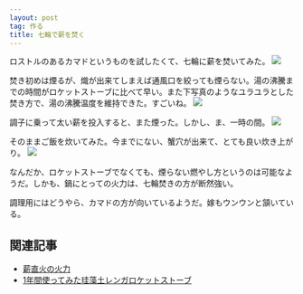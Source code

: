 ```yaml
---
layout: post
tag: 作る
title: 七輪で薪を焚く
---
```

ロストルのあるカマドというものを試したくて、七輪に薪を焚いてみた。
![](https://c1.staticflickr.com/3/2945/33332534200_16837d65d4.jpg)

焚き初めは煙るが、熾が出来てしまえば通風口を絞っても煙らない。湯の沸騰までの時間がロケットストーブに比べて早い。また下写真のようなユラユラとした焚き方で、湯の沸騰温度を維持できた。すごいね。
![](https://c1.staticflickr.com/3/2882/33675883576_28c431755c.jpg)

調子に乗って太い薪を投入すると、また煙った。しかし、ま、一時の間。
![](https://c1.staticflickr.com/3/2923/33675902306_2a1ff6645c.jpg)

そのままご飯を炊いてみた。今までにない、蟹穴が出来て、とても良い炊き上がり。
![](https://c2.staticflickr.com/4/3950/33587499281_05c3e2d658.jpg)

なんだか、ロケットストーブでなくても、煙らない燃やし方というのは可能なようだ。しかも、鍋にとっての火力は、七輪焚きの方が断然強い。

調理用にはどうやら、カマドの方が向いているようだ。嫁もウンウンと頷いている。


## 関連記事
- [薪直火の火力](http://kobapan.com/blog/2017/03/01/irori.html)
- [1年間使ってみた珪藻土レンガロケットストーブ](http://kobapan.com/blog/2017/02/18/rocket.html)
